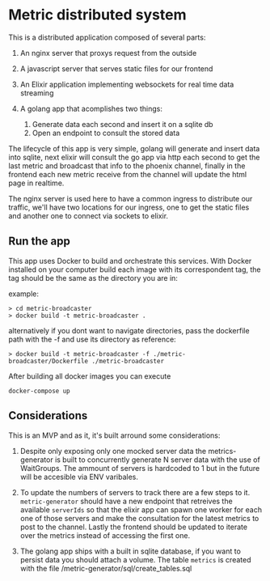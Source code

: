 # Metric distributed system

This is a distributed application composed of several parts:
1. An nginx server that proxys request from the outside
2. A javascript server that serves static files for our frontend
3. An Elixir application implementing websockets for real time data streaming
4. A golang app that acomplishes two things:
    
    1. Generate data each second and insert it on a sqlite db
    2. Open an endpoint to consult the stored data

The lifecycle of this app is very simple, golang will generate and insert data into sqlite, next elixir will consult the go app via http each second to get the last metric and broadcast that info to the phoenix channel, finally in the frontend each new metric receive from the channel will update the html page in realtime. 

The nginx server is used here to have a common ingress to distribute our traffic, we'll have two locations for our ingress, one to get the static files and another one to connect via sockets to elixir.

## Run the app

This app uses Docker to build and orchestrate this services. With Docker installed on your computer build each image with its correspondent tag, the tag should be the same as the directory you are in: 

example:
```
> cd metric-broadcaster
> docker build -t metric-broadcaster .
```
alternatively if you dont want to navigate directories, pass the dockerfile path with the -f and use its directory as reference:
```
> docker build -t metric-broadcaster -f ./metric-broadcaster/Dockerfile ./metric-broadcaster
```

After building all docker images you can execute
```
docker-compose up
```

## Considerations

This is an MVP and as it, it's built arround some considerations:

1. Despite only exposing only one mocked server data the metrics-generator is built to concurrently generate N server data with the use of WaitGroups. The ammount of servers is hardcoded to 1 but in the future will be accesible via ENV varibales.

2. To update the numbers of servers to track there are a few steps to it. `metric-generator` should have a new endpoint that retreives the available `serverIds` so that the elixir app can spawn one worker for each one of those servers and make the consultation for the latest metrics to post to the channel. Lastly the frontend should be updated to iterate over the metrics instead of accessing the first one.

3. The golang app ships with a built in sqlite database, if you want to persist data you should attach a volume. The table `metrics` is created with the file /metric-generator/sql/create_tables.sql
   
